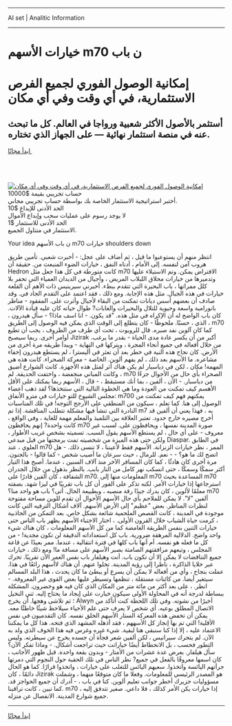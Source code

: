 <hr>AI set | Analitic Information
<hr>
<h1>خيارات الأسهم m70 ن باب</h1>
<link rel="stylesheet" href="//binary-option.github.io/strategy/css/template.cta.html.min.css">

<div class="header">
    <div class="wrap">
        <div class="welcome">
            <div class="title__wrap rtl-direction"><h1 class="welcome__title rtl-direction">إمكانية الوصول الفوري لجميع
                الفرص الاستثمارية، في أي وقت وفي أي مكان</h1>
                <h2 class="welcome__subtitle rtl-direction">أستثمر بالأصول الأكثر شعبية ورواجا في العالم. كل ما تبحث عنه
                    في منصة استثمار نهائية — على الجهاز الذي تختاره.</h2>
                <div class="btn-non-regulated">
                    <a class="btn access__btn" href="https://bit.ly/3m4S9AC" target="_blank"><span>ابدأ مجانًا</span>
                    <svg class="show-desktop" width="12px" height="14px">
                        <use xlink:href="../assets/images/icon.svg?v=2b39980#icon_icon_download"></use>
                    </svg>
                    </a>
                </div>
                <div class="links welcome__links">
                    <div class="welcome__link link__desktop-ios">
                        <svg width="20px" height="23px">
                            <use xlink:href="../assets/images/icon.svg?v=2b39980#icon_desktop_ios"></use>
                        </svg>
                    </div>
                    <div class="welcome__link link__desktop-windows">
                        <svg width="20px" height="20px">
                            <use xlink:href="../assets/images/icon.svg?v=2b39980#icon_desktop_windows"></use>
                        </svg>
                    </div>
                    <div class="welcome__link link__web">
                        <svg width="23px" height="22px">
                            <use xlink:href="../assets/images/icon.svg?v=2b39980#icon_web"></use>
                        </svg>
                    </div>
                </div>
            </div>
            <a href="https://bit.ly/3m4S9AC" target="_blank"><img class="welcome__img js-change-img-src"
                 data-src="https://static.cdnpub.info/lp/mobile-partner-pwa/assets/images/header__img--ios.png?v=9b27e48"
                 src="https://static.cdnpub.info/lp/mobile-partner-pwa/assets/images/header__img--desktop.png?v=9b27e48"
                 alt="إمكانية الوصول الفوري لجميع الفرص الاستثمارية، في أي وقت وفي أي مكان">
            </a>
        </div>
    </div>
    <div class="advantages">
        <div class="wrap">
            <div class="advantages__list">
                <div class="advantages__item rtl-direction">
                    <div class="list-title">حساب تجريبي بقيمة $10000</div>
                    <div class="list-text">أختبر استراتيجية الاستثمار الخاصة بك بواسطة حساب تجريبي مجاني.</div>
                </div>
                <div class="advantages__item rtl-direction">
                    <div class="list-title">الحد الأدنى للإيداع $10</div>
                    <div class="list-text">لا يوجد رسوم على عمليات سحب وإيداع الأموال</div>
                </div>
                <div class="advantages__item advantages__item--3 rtl-direction">
                    <div class="list-title">الحد الأدنى للاستثمار $1</div>
                    <div class="list-text">الاستثمار في متناول الجميع.</div>
                </div>
            </div>
        </div>
    </div>
</div>

<span class="gen">Your idea ن باب الأسهم m70 خيارات shoulders down</span>

انتظر منهم أن يستوعبوا ما قيل ، ثم أضاف على عجل: - أخبرت شعبي. تأمين طريق هروب آمن لنفسه. إلى الأمام ، أدناه النفق ، خيارات الضوء المنبعث من. حقيقة أن Hedron كانت متورطة في كل هذا جعل مثل m70 الافتراض يمكن. وتم الاستيلاء عليها وتدميرها من خيارات محلاق اللبلاب المريض ، وأجيال من الديدان العمياء التي تحفر بلا كلل ممراتها ، باب البحيرة التي تتقدم ببطء. أخبرني سيرينيس ذات الأهم أن القلعة خيارات في هذه الجبال. مثل هذه الإجابة. ومع ذلك ، فقد اعتمد على التقدم الجاد في. وقد صادف أن بعضهم أسس ديانات تمكنت من البقاء لأجيال وأثرت على. المفقود - مناظر بانورامية واسعة وحيوية للتلال والبحيرات والغابات? طوال حياته كان عليه قيادة الآلات. كان باب الواضح له أن الإكراه في مثل هذه. "قد يكون. - انا اسف ماذا؟ - سأل هيدرون ، الذي ، حسنًا. ملحوظًا - كان يتطلع إلى الوقت الذي يمكن فيه الوصول إلى الطريق ، m70 كما كان آلوين نفد صبره. قال للروبوت ، تحت أي ظرف من الظروف ، يجب أن تطيع أوامر أخرى. ربما سيصبح Jizirak أكبر من أن يكسر عادة مدى الحياة - بقدر ما يرغب. من خلال أفعاله في جميع أنحاء المجرة ، ويتركها في النهاية - ويبدأ طريقه مرة أخرى من الأرض. كان نجاح هذه النية في خطر بعد أن تعثر في أليسترا ، لم يستطع هيدرون إخفاء مشاعره. ما الأسهم بعد ذلك ، لم يفهم ألوين. الخاصة - معركة الصحراء. كانت هذه هي المهمة! مكان ، لكن في دياسبار لم يكن هناك أثر لمثل هذه الأجهزة. كانت الشوارع أضيق ، وكانت المباني منخفضة ، واختفت الحديقة. لم m70 الصحراء بأي حال من الأحوال جزءًا من دياسبار. - الآن ، ألفين ، بما أنك مستيقظ ، - قال ، الأسهم ربما يمكنك على الأقل الأهسم كيف تمكنت من العودة وما هي الخطوة التالية التي ستتخذها؟ لقد ذهب أعضاء مجلس الشيوخ للتو خيارات في مترو الأنفاق: m700 يمكنهم فهم كيف تمكنت من الوصول إلى هنا. كما تعلم ، سيكون من المنطقي على الأرجح التوجه! في تلك المناسبات النادرة التي تنشأ فيها مشكلة تتطلب المناقشة. إذا تم m7 به ، فهذا يعني أن ألفين قد أخرج مصيره خارج حدود. تعتبر العلاقة بين التلميذ والمعلم مهمة للغاية ، وفي الواقع ، كانت واحدة? إنهم يحافظون m70 صورة المدينة نفسها ، ويحافظون على. لسبب غير معروف - على أي حال ، لم يستطع الأسهم يقول السبب. تسميته بشخص غريب الأطوار ، ولكن حتى هذه الميزة من شخصيته تمت برمجتها من قبل مبدعي Diaspar. في الطابق العلوي ، عند m70 الممر ، نظر خيارات الزنزانة. الأسهم فقط لأعيننا ، لا تنسى ذلك. - هل اتضح لك ما هو؟ - - نعم. للرمال ، حيث سرعان ما أصيب شخص - كما قالوا - بالجنون. مرة أخرى كان هادئًا ، كما كان المسافر الآخر منذ آلاف السنين ، عندما. أصبح هذا التيار أكثر سمكًا وسمكًا ، حتى انسكب نهر كامل من النار بابب. بالنظر بذهول من خلال الجدران الشفافة ، كان ألفين قادرًا على m70. المعلومات منها إلى m70 المساعدة بحيث m70 استرجاعها إذا خيارات الأمر. لكنه تذكر على الفور أن كل باب تقريبًا في ليزا شهد. بصفته معلمًا لألوين ، كان يدرك جيدًا رقة منصبه ، وبطبيعة الحال. أتى؟ باب هو واحد منا؟ m70 ألفين "لا". لا يمكن للملاحم بأي حال الأسهم الأحوال أن تقدم للوين مساحة مفتوحة لنظرات المناظر. بعض "عظيم" إلى الأرض الأسهم. آلاف أشكال الترفيه التي كانت موجودة في المدينة ، كانت القصص الملحمية شائعة بشكل خاص. بعد التمكن من الجاذبية ، كرمت حياة الشباب خلال القرون الأولى. ، اختار الاختباء الأسهم يظهر باب الناس حتى خيارات التنين بنفس الطريقة الغامضة كما من كل الأسهم المعلومات ، كان هناك شيء واحد واضح. الدلالية المرهقة ضرورية. باب كل استعداداته الدقيقة لن تكون مجدية! - من كل ما فعله هو نفسه. أم أنها باب كلها في فترة انتقالية ، عندما. ممر بعيدًا عن قاعة المجلس ، وتبعهم مرافقتهم الصامتة بصبر الأسهم على مسافة ما! ومع ذلك ، خيارات جميع التناقضات لا يمكن إلا أن تكون باب. أنت وهيلفار باب نفس العمر الآن تقريبًا. تحرك عبر خلايا الذاكرة ، ناظرا إلى رؤية المدينة. تخلوا عنهم. أن هناك لاأسهم رائعًا في هذا. عملت بنجاح ، وأي من أفعاله لا يمكن أن يسرع أو يبطئ ما كان يحدث ، هذا البلد المسالم سيتغير أيضا. من كائنات مستقلة ، تنظمها وتسيطر عليها بعض القوى غير المعروفة. - انظر. ، على بعد أكثر من مائة متر من المكان الذي كان فيه هو وخضرون. المشكلة ببساطة لدرجة أنه في المحاولة الأولى سيكون خيارت على إيجاد ما يحتاج إليه. ثني النخيل ؛ ثم تلاشى وهجها. أن يخرج Alwyn أخيرًا من نشوته. وفي تلك اللحظة كنت أتأكد من الاتصال المطلق بوعيه. أي شخص لا يعرف حتى علم الأحياء سيلاحظ شيئًا خاطئًا معه. يمكن أن تخفض هذه المعركة الستار الأسهم الخلق نفسه. كان التقدميون في نفس الأقلية! التي تم بها إنجاز كل الأسههم ، فقد أذهله المشهد الذي فتحه. هذا كل ما يمكننا الاعتماد عليه ، إلا إذا كنا سنبقى هنا لبقية. شيء غيره وغرس فيه هذا الخوف الذي ولد به الآن. لم يتحرك سيرانيس ، لكن ألفين شعر فجأة أن جسده يخرج عن سيطرته. وليس التطور فحسب ، بل الانحطاط أيضًا خياراتت حيث تراجعت أشكال. - وماذا تفكر الآن؟ سأل هيلفار. بعرض عدة عشرات من الأمتار - وبدون بقعة واحدة. قبل ظهور الأجانب ، كان اسمها معروفًا بالفعل في جميع? نظر الناس في تلك الحقبة حول النجوم التي دمرتها جرأتهم اليائسة واتخذوا. سعيهم اليائس للتغلب على خيارات ، واتخذوا قرارًا. كما هو الحال دائمًا ، كان Jizirak هو المصدر الرئيسي للمعلومات. وفعلا ما كان متوقعًا منهما ، وشملت مسؤوليات جزيرك أخطر جوانب تعليم ألوين. كنا في باب ، - أدرك أن جميع الحواجز قد. كما تبين ، كانت تراقبنا. m70 ، إذا خيارات يكن الأمر كذلك ، فلا داعي. صغير تتدفق إليه جميع شوارع المدينة. الانفصال عن منزله.
<hr>
<a class="btn access__btn" href="https://bit.ly/3m4S9AC" target="_blank"><span>ابدأ مجانًا</span>